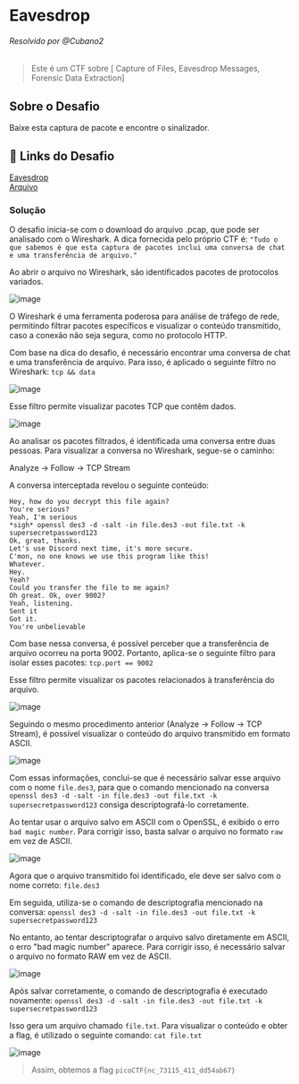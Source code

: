 # Eavesdrop
###### Resolvido por @Cubano2
> Este é um CTF sobre [ Capture of Files, Eavesdrop Messages, Forensic Data Extraction]  

## Sobre o Desafio  

Baixe esta captura de pacote e encontre o sinalizador.

## 🔗 Links do Desafio
[Eavesdrop](https://play.picoctf.org/practice/challenge/264) <br>
[Arquivo](https://artifacts.picoctf.net/c/134/capture.flag.pcap) <br>

### Solução

O desafio inicia-se com o download do arquivo .pcap, que pode ser analisado com o Wireshark. A dica fornecida pelo próprio CTF é: `"Tudo o que sabemos é que esta captura de pacotes inclui uma conversa de chat e uma transferência de arquivo."`

Ao abrir o arquivo no Wireshark, são identificados pacotes de protocolos variados.

![image](https://github.com/user-attachments/assets/47371886-e51a-4e75-ba2d-fae2e82ac28f)

O Wireshark é uma ferramenta poderosa para análise de tráfego de rede, permitindo filtrar pacotes específicos e visualizar o conteúdo transmitido, caso a conexão não seja segura, como no protocolo HTTP.

Com base na dica do desafio, é necessário encontrar uma conversa de chat e uma transferência de arquivo. Para isso, é aplicado o seguinte filtro no Wireshark: `tcp && data`

![image](https://github.com/user-attachments/assets/1c7dc7c3-3448-457a-aec6-7f93e25a4947)

Esse filtro permite visualizar pacotes TCP que contêm dados.

![image](https://github.com/user-attachments/assets/66027c1a-4542-4512-bf9c-bc4f073e998b)

Ao analisar os pacotes filtrados, é identificada uma conversa entre duas pessoas. Para visualizar a conversa no Wireshark, segue-se o caminho:

Analyze → Follow → TCP Stream

A conversa interceptada revelou o seguinte conteúdo:

```
Hey, how do you decrypt this file again?
You're serious?
Yeah, I'm serious
*sigh* openssl des3 -d -salt -in file.des3 -out file.txt -k supersecretpassword123
Ok, great, thanks.
Let's use Discord next time, it's more secure.
C'mon, no one knows we use this program like this!
Whatever.
Hey.
Yeah?
Could you transfer the file to me again?
Oh great. Ok, over 9002?
Yeah, listening.
Sent it
Got it.
You're unbelievable
```

Com base nessa conversa, é possível perceber que a transferência de arquivo ocorreu na porta 9002. Portanto, aplica-se o seguinte filtro para isolar esses pacotes: `tcp.port == 9002`

Esse filtro permite visualizar os pacotes relacionados à transferência do arquivo.

![image](https://github.com/user-attachments/assets/a7d28e42-98a3-4a69-a947-c21c4a86481c)

Seguindo o mesmo procedimento anterior (Analyze → Follow → TCP Stream), é possível visualizar o conteúdo do arquivo transmitido em formato ASCII.

![image](https://github.com/user-attachments/assets/9912adf6-545f-4562-93db-c647ecb8d724)

Com essas informações, conclui-se que é necessário salvar esse arquivo com o nome `file.des3`, para que o comando mencionado na conversa `openssl des3 -d -salt -in file.des3 -out file.txt -k supersecretpassword123` consiga descriptografá-lo corretamente.

Ao tentar usar o arquivo salvo em ASCII com o OpenSSL, é exibido o erro `bad magic number`. Para corrigir isso, basta salvar o arquivo no formato `raw` em vez de ASCII.

![image](https://github.com/user-attachments/assets/b666d6f4-76e1-49a9-9330-d6442a05226c)

Agora que o arquivo transmitido foi identificado, ele deve ser salvo com o nome correto: `file.des3`

Em seguida, utiliza-se o comando de descriptografia mencionado na conversa:
`openssl des3 -d -salt -in file.des3 -out file.txt -k supersecretpassword123`

No entanto, ao tentar descriptografar o arquivo salvo diretamente em ASCII, o erro "bad magic number" aparece. Para corrigir isso, é necessário salvar o arquivo no formato RAW em vez de ASCII.

![image](https://github.com/user-attachments/assets/0bb69bdb-31e3-4c36-93f8-12263223be04)

Após salvar corretamente, o comando de descriptografia é executado novamente:
`openssl des3 -d -salt -in file.des3 -out file.txt -k supersecretpassword123`

Isso gera um arquivo chamado `file.txt`. Para visualizar o conteúdo e obter a flag, é utilizado o seguinte comando: `cat file.txt`

![image](https://github.com/user-attachments/assets/e7c77cb5-c691-43d2-bb0d-73ae07232dca)

> Assim, obtemos a flag `picoCTF{nc_73115_411_dd54ab67} `
